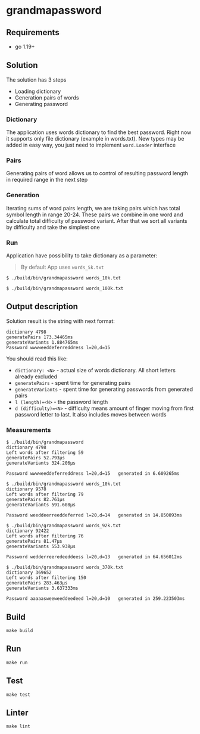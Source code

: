 # grandmapassword #

## Requirements

- go 1.19+

## Solution

The solution has 3 steps

- Loading dictionary
- Generation pairs of words
- Generating password

### Dictionary

The application uses words dictionary to find the best password. Right now it supports only file dictionary (example in
words.txt).
New types may be added in easy way, you just need to implement `word.Loader` interface

### Pairs

Generating pairs of word allows us to control of resulting password length in required range in the next step

### Generation

Iterating sums of word pairs length, we are taking pairs which has total symbol length in range 20-24. These pairs we
combine
in one word and calculate total difficulty of password variant. After that we sort all variants by difficulty and take
the simplest one

### Run

Application have possibility to take dictionary as a parameter:

> By default App uses `words_5k.txt`

```shell
$ ./build/bin/grandmapassword words_10k.txt

$ ./build/bin/grandmapassword words_100k.txt
```

## Output description

Solution result is the string with next format:
```shell
dictionary 4798
generatePairs 173.34465ms
generateVariants 1.884765ms
Password wwwweeddeferreddress l=20,d=15
```

You should read this like:

- `dictionary: <N>` - actual size of words dictionary. All short letters already excluded
- `generatePairs` - spent time for generating pairs
- `generateVariants` - spent time for generating passwords from generated pairs
- `l (length)=<N>` - the password length
- `d (difficulty)=<N>` - difficulty means amount of finger moving from first password letter to last. It also includes
  moves between words

### Measurements

```shell
$ ./build/bin/grandmapassword
dictionary 4798
Left words after filtering 59
generatePairs 52.793µs
generateVariants 324.206µs

Password wwwweeddeferreddress l=20,d=15   generated in 6.609265ms

$ ./build/bin/grandmapassword words_10k.txt
dictionary 9578
Left words after filtering 79
generatePairs 82.761µs
generateVariants 591.608µs

Password weeddeerreeddeferred l=20,d=14   generated in 14.850093ms

$ ./build/bin/grandmapassword words_92k.txt
dictionary 92422
Left words after filtering 76
generatePairs 81.47µs
generateVariants 553.938µs

Password wedderreeredeeddeess l=20,d=13   generated in 64.656012ms

$ ./build/bin/grandmapassword words_370k.txt
dictionary 369652
Left words after filtering 150
generatePairs 283.463µs
generateVariants 3.637333ms

Password aaaaasweeweeddeedeed l=20,d=10   generated in 259.223503ms
```

## Build

```shell
make build
```

## Run

```shell
make run
```

## Test

```shell
make test
```

## Linter

```shell
make lint
```
